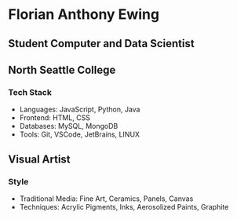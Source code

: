 # Florian Anthony Ewing
## Student Computer and Data Scientist
## North Seattle College

### Tech Stack
- Languages: JavaScript, Python, Java
- Frontend: HTML, CSS
- Databases: MySQL, MongoDB
- Tools: Git, VSCode, JetBrains, LINUX

## Visual Artist
### Style
- Traditional Media: Fine Art, Ceramics, Panels, Canvas
- Techniques: Acrylic Pigments, Inks, Aerosolized Paints, Graphite


